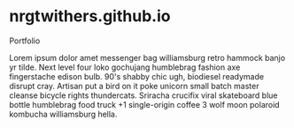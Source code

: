 # nrgtwithers.github.io
Portfolio

Lorem ipsum dolor amet messenger bag williamsburg retro hammock banjo yr tilde. Next level four loko gochujang humblebrag fashion axe fingerstache edison bulb. 90's shabby chic ugh, biodiesel readymade disrupt cray. Artisan put a bird on it poke unicorn small batch master cleanse bicycle rights thundercats. Sriracha crucifix viral skateboard blue bottle humblebrag food truck +1 single-origin coffee 3 wolf moon polaroid kombucha williamsburg hella.